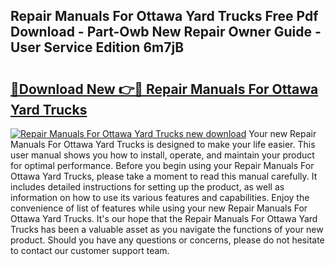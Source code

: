 ## Repair Manuals For Ottawa Yard Trucks Free Pdf Download - Part-Owb New Repair Owner Guide - User Service Edition 6m7jB

# <h2><a href="http://bc53896.oget.top/?id=Repair+Manuals+For+Ottawa+Yard+Trucks">🔗Download New 👉🔴 Repair Manuals For Ottawa Yard Trucks</a></h2>

[![Repair Manuals For Ottawa Yard Trucks new download](https://i.imgur.com/5g1atiW.png)](http://bc53896.oget.top/?id=Repair+Manuals+For+Ottawa+Yard+Trucks)
Your new Repair Manuals For Ottawa Yard Trucks is designed to make your life easier. This user manual shows you how to install, operate, and maintain your product for optimal performance. Before you begin using your Repair Manuals For Ottawa Yard Trucks, please take a moment to read this manual carefully. It includes detailed instructions for setting up the product, as well as information on how to use its various features and capabilities. Enjoy the convenience of list of features while using your new Repair Manuals For Ottawa Yard Trucks. It's our hope that the Repair Manuals For Ottawa Yard Trucks has been a valuable asset as you navigate the functions of your new product. Should you have any questions or concerns, please do not hesitate to contact our customer support team.
